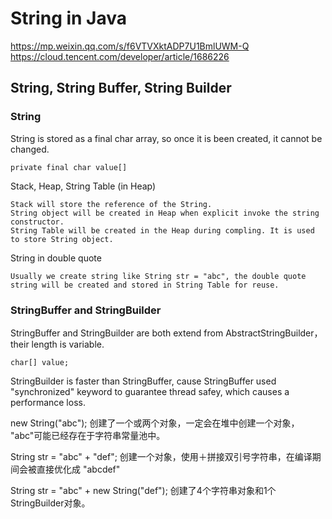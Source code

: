 # String in Java

https://mp.weixin.qq.com/s/f6VTVXktADP7U1BmlUWM-Q
https://cloud.tencent.com/developer/article/1686226

## String, String Buffer, String Builder

### String

String is stored as a final char array, so once it is been created, it cannot be changed.

    private final char value[]    

Stack, Heap, String Table (in Heap)

    Stack will store the reference of the String.
    String object will be created in Heap when explicit invoke the string constructor.
    String Table will be created in the Heap during compling. It is used to store String object.

String in double quote

    Usually we create string like String str = "abc", the double quote string will be created and stored in String Table for reuse.


### StringBuffer and StringBuilder

StringBuffer and StringBuilder are both extend from AbstractStringBuilder，their length is variable.

    char[] value;

StringBuilder is faster than StringBuffer, cause StringBuffer used "synchronized" keyword to guarantee thread safey, which causes a performance loss.


new String("abc");
创建了一个或两个对象，一定会在堆中创建一个对象， "abc"可能已经存在于字符串常量池中。

String str = "abc" + "def";
创建一个对象，使用＋拼接双引号字符串，在编译期间会被直接优化成 "abcdef"

String str = "abc" + new String("def");
创建了4个字符串对象和1个StringBuilder对象。